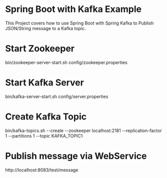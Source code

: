# Spring Boot with Kafka Example

This Project covers how to use Spring Boot with Spring Kafka to Publish JSON/String message to a Kafka topic.

# Start Zookeeper

bin/zookeeper-server-start.sh config/zookeeper.properties

# Start Kafka Server

bin/kafka-server-start.sh config/server.properties

# Create Kafka Topic

bin/kafka-topics.sh --create --zookeeper localhost:2181 --replication-factor 1 --partitions 1 --topic KAFKA_TOPIC1

# Publish message via WebService

http://localhost:8083/test/message